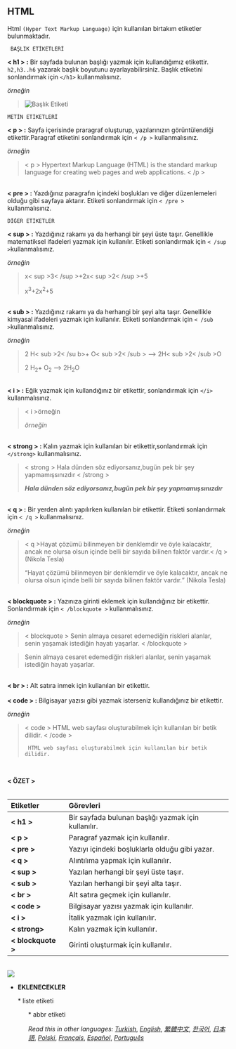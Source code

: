 ## HTML

Html `(Hyper Text Markup Language)` için kullanılan birtakım etiketler bulunmaktadır.

     BAŞLIK ETİKETLERİ
     
**< h1 > :** Bir sayfada bulunan başlığı yazmak için kullandığımız etikettir. `h2,h3..h6` yazarak başlık boyutunu ayarlayabilirsiniz. Başlık etiketini sonlandırmak için `</h1>` kullanmalısınız.

*örneğin*

 > ![Başlık Etiketi](https://www.schudio.com/wp-content/uploads/2016/10/html-headings.png?x92528)

    METİN ETİKETLERİ
**< p > :** Sayfa içerisinde praragraf oluşturup, yazılarınızın görüntülendiği etikettir.Paragraf etiketini sonlandırmak için `< /p >` kullanmalısınız.

*örneğin*

>< p > Hypertext Markup Language (HTML) is the standard markup language for creating web pages and web applications. < /p >

<br>**< pre > :** Yazdığınız paragrafın içindeki boşlukları ve diğer düzenlemeleri olduğu gibi sayfaya aktarır. Etiketi sonlandırmak için  `< /pre >` kullanmalısınız.

    DİĞER ETİKETLER
    
**< sup > :** Yazdığınız rakamı ya da herhangi bir şeyi üste taşır. Genellikle matematiksel ifadeleri yazmak için kullanılır. Etiketi sonlandırmak için `< /sup >`kullanmalısınız.

*örneğin*  
>  x< sup >3< /sup >+2x< sup >2< /sup >+5
> 
>  x<sup>3</sup>+2x<sup>2</sup>+5 

<br>**< sub > :**  Yazdığınız rakamı ya da herhangi bir şeyi alta taşır. Genellikle kimyasal ifadeleri yazmak için kullanılır. Etiketi sonlandırmak için `< /sub >`kullanmalısınız.

*örneğin*  
> 2 H< sub >2< /su b>+ O< sub >2< /sub > --> 2H< sub >2< /sub >O
> 
>  2 H<sub>2</sub>+ O<sub>2</sub> --> 2H<sub>2</sub>O

<br>**< i > :** Eğik yazmak için kullandığınız bir etikettir, sonlandırmak için `</i>` kullanmalısınız.

> < i >örneğin        
> 
><i>örneğin </i>

<br>**< strong > :** Kalın yazmak için kullanılan bir etikettir,sonlandırmak için `</strong>` kullanmalısınız.
>< strong > Hala dünden söz ediyorsanız,bugün pek bir şey yapmamışsınızdır < /strong >
>
><strong> *Hala dünden söz ediyorsanız,bugün pek bir şey yapmamışsınızdır* </strong>


<br>**< q > :** Bir yerden alıntı yapılırken kullanılan bir etikettir. Etiketi sonlandırmak için `< /q >` kullanmalısınız.

*örneğin*

>< q >Hayat çözümü bilinmeyen bir denklemdir ve öyle kalacaktır, ancak ne olursa olsun içinde belli bir sayıda bilinen faktör vardır.< /q > (Nikola Tesla)
>
><q>Hayat çözümü bilinmeyen bir denklemdir ve öyle kalacaktır, ancak ne olursa olsun içinde belli bir sayıda bilinen faktör vardır.</q> (Nikola Tesla)

<br>**< blockquote > :** Yazınıza girinti eklemek için kullandığınız bir etikettir. Sonlandırmak için `< /blockquote >` kullanmalısınız.

*örneğin*

>< blockquote > Senin almaya cesaret edemediğin riskleri alanlar, senin yaşamak istediğin hayatı yaşarlar. < /blockquote >


<blockquote> Senin almaya cesaret edemediğin riskleri alanlar, senin yaşamak istediğin hayatı yaşarlar. </blockquote>

<br>**< br > :** Alt satıra inmek için kullanılan bir etikettir.<br>
<br>**< code > :** Bilgisayar yazısı gibi yazmak isterseniz kullandığınız bir etikettir.

*örneğin*

> < code > HTML web sayfası oluşturabilmek için kullanılan bir betik dilidir. < /code >
> 
><code> HTML web sayfası oluşturabilmek için kullanılan bir betik dilidir. </code>

<br>



**< ÖZET >**<br><br> 

Etiketler  | Görevleri
:------------- | :------------
**< h1 >**        |  Bir sayfada bulunan başlığı yazmak için kullanılır.
**< p >**         | Paragraf yazmak için kullanılır.
**< pre >**       | Yazıyı içindeki boşluklarla olduğu gibi yazar.
**< q >**         | Alıntılıma yapmak için kullanılır.
**< sup >**       | Yazılan herhangi bir şeyi üste taşır.
**< sub >**       | Yazılan herhangi bir şeyi alta taşır.
**< br >**        | Alt satıra geçmek için kullanılır.
**< code >**      | Bilgisayar yazısı yazmak için kullanılır.
**<  i  >**       | İtalik yazmak için kullanılır.
**< strong>**     | Kalın yazmak için kullanılır.
**< blockquote >**| Girinti oluşturmak için kullanılır.

<br/>![](https://encrypted-tbn0.gstatic.com/images?q=tbn:ANd9GcTyGzWTeamVPoRvyem4OlkmhD1ly3S5QbWCKv1PdtsHdJtSTIcx)
<br/>

 
* **EKLENECEKLER**
<ul> * liste etiketi
<ul>* abbr etiketi

_Read this in other languages:_
[_Turkish_](https://github.com/melikeoguz/HTML/),
[_English_](https://github.com/melikeoguz/HTML.md),
[_繁體中文_](HTML.zh-TW.md),
[_한국어_](HTML.ko-KR.md),
[_日本語_](HTML.ja-JP.md),
[_Polski_](HTML.pl-PL.md),
[_Français_](HTML.fr-FR.md),
[_Español_](HTML.es-ES.md),
[_Português_](HTML.pt-BR.md)

